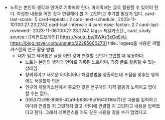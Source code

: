 - 노트는 본인의 생각과 언어로 기록해야 한다. 마지막에는 글로 활용할 수 있어야 한다. 작성한 내용을 어떤 것과 연결해야 할 지 고민하고 추가할 필요가 있다.
  card-last-score:: 5
  card-repeats:: 2
  card-next-schedule:: 2023-11-10T00:27:23.274Z
  card-last-interval:: 4
  card-ease-factor:: 2.7
  card-last-reviewed:: 2023-11-06T00:27:23.274Z
  tags:: 제텔카스텐,, card, study
  source:: [[세컨드브레인]] https://youtu.be/9WAs3eOpEvU, https://blog.naver.com/unmeto/222856602731
  title:: logseq을 사용한 제텔카스텐의 연구 활용 방법
  * 내가 읽고 적어놓은 글을 어떤 것과 연결할 것인가 고민할 때 유용하다.
	- 노트는 본인의 생각과 언어로 기록된 노트이며, 최종 글로 활용할 수 있는 상태임.
	- 창의적이고 새로운 아이디어나 해결방법을 창출하는데 초점을 맞추는 영역에도 적절할까 의문
	- 연구와 제텔카스텐에서 중요한 것은 연구자의 지적 활동과 노력이고 앱이 할 수는 없다.
	- ((65372c98-8395-42a9-b636-8cf6645116d7))은 내용을 입력하고 어디와 연결할 지 고민하지 않고, 어디에 연결할 지 고민하고 내용을 입력했다고 한다. 그래서 레퍼런스를 가도 같은 내용을 찾을 수가 없었다고.